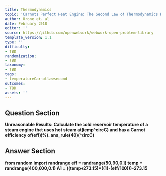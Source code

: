 ```yaml
---
title: Thermodynamics
topic: 'Carnots Perfect Heat Engine: The Second Law of Thermodynamics Restated'
author: Urone et. al
date: February 2018
editor: ''
source: https://github.com/openwebwork/webwork-open-problem-library
template_version: 1.1
type: ''
difficulty:
- TBD
randomization:
- TBD
taxonomy:
- TBD
tags:
- temperatureCarnotlawsecond
outcomes:
- TBD
assets: ''
---
```


## Question Section 

<b>
<b>Unreasonable Results:<b> Calculate the cold reservoir temperature of a steam engine that uses hot steam at(temp^circC) and has a Carnot efficiency of(eff)(%).
ans_rule(40)(^circC)



## Answer Section

from random import randrange
eff = randrange(50,90,0.1)
temp = randrange(400,600,0.1)
A1 = ((temp+273.15)*((1)-(eff/100)))-273.15